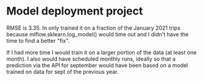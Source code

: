 # Model deployment project

RMSE is 3.35. In only trained it on a fraction of the January 2021 trips because mlflow.sklearn.log_model() would time out and I didn't have the time to find a better "fix".

If I had more time I would train it on a larger portion of the data (at least one month). I also would have scheduled monthly runs, ideally so that a prediction via the API for september would have been based on a model trained on data for sept of the previous year.